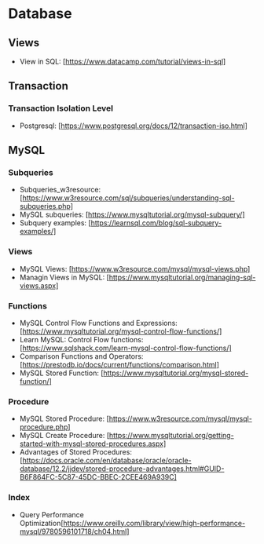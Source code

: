 # Database

## Views
* View in SQL: [https://www.datacamp.com/tutorial/views-in-sql]

## Transaction
### Transaction Isolation Level
* Postgresql: [https://www.postgresql.org/docs/12/transaction-iso.html]
## MySQL
### Subqueries
* Subqueries_w3resource: [https://www.w3resource.com/sql/subqueries/understanding-sql-subqueries.php]
* MySQL subqueries: [https://www.mysqltutorial.org/mysql-subquery/]
* Subquery examples: [https://learnsql.com/blog/sql-subquery-examples/]

### Views
* MySQL Views: [https://www.w3resource.com/mysql/mysql-views.php]
* Managin Views in MySQL: [https://www.mysqltutorial.org/managing-sql-views.aspx]

### Functions
* MySQL Control Flow Functions and Expressions: [https://www.mysqltutorial.org/mysql-control-flow-functions/]
* Learn MySQL: Control Flow functions: [https://www.sqlshack.com/learn-mysql-control-flow-functions/]
* Comparison Functions and Operators: [https://prestodb.io/docs/current/functions/comparison.html]
* MySQL Stored Function: [https://www.mysqltutorial.org/mysql-stored-function/]

### Procedure
* MySQL Stored Procedure: [https://www.w3resource.com/mysql/mysql-procedure.php]
* MySQL Create Procedure: [https://www.mysqltutorial.org/getting-started-with-mysql-stored-procedures.aspx]
* Advantages of Stored Procedures: [https://docs.oracle.com/en/database/oracle/oracle-database/12.2/jjdev/stored-procedure-advantages.html#GUID-B6F864FC-5C87-45DC-BBEC-2CEE469A939C]

### Index
* Query Performance Optimization[https://www.oreilly.com/library/view/high-performance-mysql/9780596101718/ch04.html]